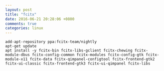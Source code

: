 ```yaml
---
layout: post
title: "fcitx"
date: 2016-06-21 20:28:06 +0800
comments: true
categories: linux
---
```

`add-apt-repository ppa:fcitx-team/nightly`  
`apt-get update`  
`apt install -y fcitx-bin fcitx-libs-gclient fcitx-chewing fcitx-module-dbus fcitx-config-common fcitx-modules fcitx-config-gtk fcitx-module-x11 fcitx-data fcitx-qimpanel-configtool fcitx-frontend-gtk2 fcitx-ui-classic fcitx-frontend-gtk3 fcitx-ui-qimpanel fcitx-libs`  